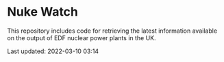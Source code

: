 # Nuke Watch

This repository includes code for retrieving the latest information available on the output of EDF nuclear power plants in the UK.

Last updated: 2022-03-10 03:14